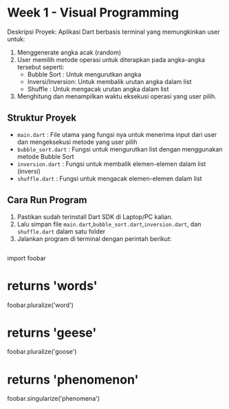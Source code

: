 # Week 1 - Visual Programming
Deskripsi Proyek: Aplikasi Dart berbasis terminal yang memungkinkan user untuk:
1. Menggenerate angka acak (random)
2. User memilih metode operasi untuk diterapkan pada angka-angka tersebut seperti:
   - Bubble Sort : Untuk mengurutkan angka
   - Inversi/Inversion: Untuk membalik urutan angka dalam list
   - Shuffle : Untuk mengacak urutan angka dalam list
3. Menghitung dan menampilkan waktu eksekusi operasi yang user pilih.

## Struktur Proyek
- `main.dart` : File utama yang fungsi nya untuk menerima input dari user dan mengeksekusi metode yang user pilih
- `bubble_sort.dart` : Fungsi untuk mengurutkan list dengan menggunakan metode Bubble Sort
- `inversion.dart` : Fungsi untuk membalik elemen-elemen dalam list (inversi)
- `shuffle.dart` : Fungsi untuk mengacak elemen-elemen dalam list

## Cara Run Program
1. Pastikan sudah terinstall Dart SDK di Laptop/PC kalian.
2. Lalu simpan file `main.dart`,`bubble_sort.dart`,`inversion.dart`, dan `shuffle.dart` dalam satu folder
3. Jalankan program di terminal dengan perintah berikut:
   ```python
import foobar

# returns 'words'
foobar.pluralize('word')

# returns 'geese'
foobar.pluralize('goose')

# returns 'phenomenon'
foobar.singularize('phenomena')
```
